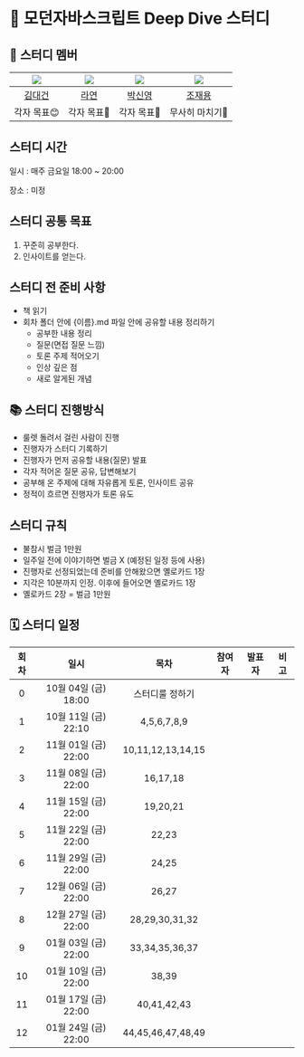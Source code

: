 # 💙 모던자바스크립트 Deep Dive 스터디

## 🐥 스터디 멤버

|![](https://github.com/toothlessdev.png?size=100)|![](https://github.com/Youn-Rha.png?size=10)|![](https://github.com/parknew0.png?size=100)|![](https://github.com/WithJo.png?size=100)|
|:------------------------:|:------------------:|:---------------------------:|:---------------------------:|
|[김대건](https://github.com/toothlessdev)|[라연](https://github.com/Youn-Rha)|[박신영](https://github.com/parknew0)|[조재용](https://github.com/WithJo)|
|각자 목표😊|각자 목표🤔|각자 목표🧐|무사히 마치기🤯|


## 스터디 시간

일시 : 매주 금요일 18:00 ~ 20:00

장소 : 미정

## 스터디 공통 목표

1. 꾸준히 공부한다.
2. 인사이트를 얻는다.

## 스터디 전 준비 사항

- 책 읽기
- 회차 폴더 안에 {이름}.md 파일 안에 공유할 내용 정리하기
  - 공부한 내용 정리
  - 질문(면접 질문 느낌)
  - 토론 주제 적어오기
  - 인상 깊은 점
  - 새로 알게된 개념

## 📚 스터디 진행방식

- 룰렛 돌려서 걸린 사람이 진행
- 진행자가 스터디 기록하기
- 진행자가 먼저 공유할 내용(질문) 발표
- 각자 적어온 질문 공유, 답변해보기
- 공부해 온 주제에 대해 자유롭게 토론, 인사이트 공유
- 정적이 흐르면 진행자가 토론 유도

## 스터디 규칙

- 불참시 벌금 1만원
- 일주일 전에 이야기하면 벌금 X (예정된 일정 등에 사용)
- 진행자로 선정되었는데 준비를 안해왔으면 옐로카드 1장
- 지각은 10분까지 인정. 이후에 들어오면 옐로카드 1장
- 옐로카드 2장 = 벌금 1만원

## 🗓 스터디 일정

| 회차  | 일시                  | 목차                | 참여자               | 발표자           | 비고                       |
|:----:|:-------------------:|:-------------------:|:-------------------:|:---------------:|:-----------------------:|
| 0    | 10월 04일 (금) 18:00 | 스터디룰 정하기          |                     |                 |                         |
| 1    | 10월 11일 (금) 22:10 | 4,5,6,7,8,9          |                     |                 |                         |
| 2    | 11월 01일 (금) 22:00 | 10,11,12,13,14,15    |                     |                 |                         |
| 3    | 11월 08일 (금) 22:00 | 16,17,18             |                     |                 |                         |
| 4    | 11월 15일 (금) 22:00 | 19,20,21             |                     |                 |                         |
| 5    | 11월 22일 (금) 22:00 | 22,23                |                     |                 |                         |
| 6    | 11월 29일 (금) 22:00 | 24,25                |                     |                 |                         |
| 7    | 12월 06일 (금) 22:00 | 26,27                |                     |                 |                         |
| 8    | 12월 27일 (금) 22:00 | 28,29,30,31,32       |                     |                 |                         |
| 9    | 01월 03일 (금) 22:00 | 33,34,35,36,37       |                     |                 |                         |
| 10   | 01월 10일 (금) 22:00 | 38,39                |                     |                 |                         |
| 11   | 01월 17일 (금) 22:00 | 40,41,42,43          |                     |                 |                         |
| 12   | 01월 24일 (금) 22:00 | 44,45,46,47,48,49    |                     |                 |                         |


